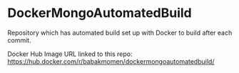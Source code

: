 # DockerMongoAutomatedBuild
Repository which has automated build set up with Docker to build after each commit.

Docker Hub Image URL linked to this repo: https://hub.docker.com/r/babakmomen/dockermongoautomatedbuild/
